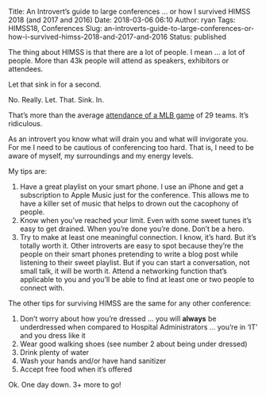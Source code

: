 Title: An Introvert’s guide to large conferences ... or how I survived HIMSS 2018 (and 2017 and 2016)
Date: 2018-03-06 06:10
Author: ryan
Tags: HIMSS18, Conferences
Slug: an-introverts-guide-to-large-conferences-or-how-i-survived-himss-2018-and-2017-and-2016
Status: published

The thing about HIMSS is that there are a lot of people. I mean ... a lot of people. More than 43k people will attend as speakers, exhibitors or attendees.

Let that sink in for a second.

No. Really. Let. That. Sink. In.

That’s more than the average [attendance of a MLB game](https://www.baseball-reference.com/leagues/MLB/2017-misc.shtml "Average attendance") of 29 teams. It’s ridiculous.

As an introvert you know what will drain you and what will invigorate you. For me I need to be cautious of conferencing too hard. That is, I need to be aware of myself, my surroundings and my energy levels.

My tips are:

1.  Have a great playlist on your smart phone. I use an iPhone and get a subscription to Apple Music just for the conference. This allows me to have a killer set of music that helps to drown out the cacophony of people.
2.  Know when you’ve reached your limit. Even with some sweet tunes it’s easy to get drained. When you’re done you’re done. Don’t be a hero.
3.  Try to make at least one meaningful connection. I know, it’s hard. But it’s totally worth it. Other introverts are easy to spot because they’re the people on their smart phones pretending to write a blog post while listening to their sweet playlist. But if you can start a conversation, not small talk, it will be worth it. Attend a networking function that’s applicable to you and you’ll be able to find at least one or two people to connect with.

The other tips for surviving HIMSS are the same for any other conference:

1.  Don’t worry about how you’re dressed ... you will **always** be underdressed when compared to Hospital Administrators ... you’re in ‘IT’ and you dress like it
2.  Wear good walking shoes (see number 2 about being under dressed)
3.  Drink plenty of water
4.  Wash your hands and/or have hand sanitizer
5.  Accept free food when it’s offered

Ok. One day down. 3+ more to go!
